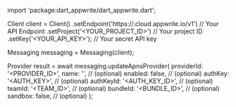 import 'package:dart_appwrite/dart_appwrite.dart';

Client client = Client()
    .setEndpoint('https://<REGION>.cloud.appwrite.io/v1') // Your API Endpoint
    .setProject('<YOUR_PROJECT_ID>') // Your project ID
    .setKey('<YOUR_API_KEY>'); // Your secret API key

Messaging messaging = Messaging(client);

Provider result = await messaging.updateApnsProvider(
    providerId: '<PROVIDER_ID>',
    name: '<NAME>', // (optional)
    enabled: false, // (optional)
    authKey: '<AUTH_KEY>', // (optional)
    authKeyId: '<AUTH_KEY_ID>', // (optional)
    teamId: '<TEAM_ID>', // (optional)
    bundleId: '<BUNDLE_ID>', // (optional)
    sandbox: false, // (optional)
);
